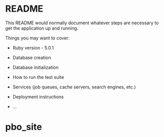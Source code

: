 # README

This README would normally document whatever steps are necessary to get the
application up and running.

Things you may want to cover:

* Ruby version - 5.0.1 

* Database creation

* Database initialization

* How to run the test suite

* Services (job queues, cache servers, search engines, etc.)

* Deployment instructions

* ...
# pbo_site
